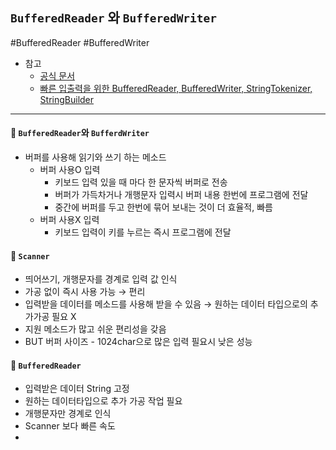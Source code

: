 ## `BufferedReader` 와 `BufferedWriter`
#BufferedReader #BufferedWriter
- 참고
	- [공식 문서](https://docs.oracle.com/javase/8/docs/api/java/io/BufferedReader.html)
	- [빠른 입출력을 위한 BufferedReader, BufferedWriter, StringTokenizer, StringBuilder](https://rlakuku-program.tistory.com/33)

<hr>

#### 📌 `BufferedReader`와 `BufferdWriter`
-  버퍼를 사용해 읽기와 쓰기 하는 메소드
	- 버퍼 사용O 입력 
		- 키보드 입력 있을 때 마다 한 문자씩 버퍼로 전송
		- 버퍼가 가득차거나 개행문자 입력시 버퍼 내용 한번에 프로그램에 전달
		- 중간에 버퍼를 두고 한번에 묶어 보내는 것이 더 효율적, 빠름
	- 버퍼 사용X 입력
		- 키보드 입력이 키를 누르는 즉시 프로그램에 전달

#### 📌 `Scanner`
- 띄어쓰기, 개행문자를 경계로 입력 값 인식
- 가공 없이 즉시 사용 가능 → 편리
- 입력받을 데이터를 메소드를 사용해 받을 수 있음 → 원하는 데이터 타입으로의 추가가공 필요 X
- 지원 메소드가 많고 쉬운 편리성을 갖음
- BUT 버퍼 사이즈 - 1024char으로 많은 입력 필요시 낮은 성능


#### 📌 `BufferedReader`
- 입력받은 데이터 String 고정
- 원하는 데이터타입으로 추가 가공 작업 필요
- 개행문자만 경계로 인식
- Scanner 보다 빠른 속도
- 

